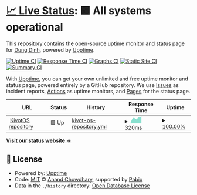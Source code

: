 # [📈 Live Status](https://dungdinhmanh.github.io/KivotOS-status): <!--live status--> **🟩 All systems operational**

This repository contains the open-source uptime monitor and status page for [Dung Dinh](https://dungdinhmanh.github.io/KivotOS-status), powered by [Upptime](https://github.com/upptime/upptime).

[![Uptime CI](https://github.com/dungdinhmanh/KivotOS-status/workflows/Uptime%20CI/badge.svg)](https://github.com/dungdinhmanh/KivotOS-status/actions?query=workflow%3A%22Uptime+CI%22)
[![Response Time CI](https://github.com/dungdinhmanh/KivotOS-status/workflows/Response%20Time%20CI/badge.svg)](https://github.com/dungdinhmanh/KivotOS-status/actions?query=workflow%3A%22Response+Time+CI%22)
[![Graphs CI](https://github.com/dungdinhmanh/KivotOS-status/workflows/Graphs%20CI/badge.svg)](https://github.com/dungdinhmanh/KivotOS-status/actions?query=workflow%3A%22Graphs+CI%22)
[![Static Site CI](https://github.com/dungdinhmanh/KivotOS-status/workflows/Static%20Site%20CI/badge.svg)](https://github.com/dungdinhmanh/KivotOS-status/actions?query=workflow%3A%22Static+Site+CI%22)
[![Summary CI](https://github.com/dungdinhmanh/KivotOS-status/workflows/Summary%20CI/badge.svg)](https://github.com/dungdinhmanh/KivotOS-status/actions?query=workflow%3A%22Summary+CI%22)

With [Upptime](https://upptime.js.org), you can get your own unlimited and free uptime monitor and status page, powered entirely by a GitHub repository. We use [Issues](https://github.com/dungdinhmanh/KivotOS-status/issues) as incident reports, [Actions](https://github.com/dungdinhmanh/KivotOS-status/actions) as uptime monitors, and [Pages](https://dungdinhmanh.github.io/KivotOS-status) for the status page.

<!--start: status pages-->
<!-- This summary is generated by Upptime (https://github.com/upptime/upptime) -->
<!-- Do not edit this manually, your changes will be overwritten -->
<!-- prettier-ignore -->
| URL | Status | History | Response Time | Uptime |
| --- | ------ | ------- | ------------- | ------ |
| <img alt="" src="https://icons.duckduckgo.com/ip3/github.com.ico" height="13"> [KivotOS repository](https://github.com/dungdinhmanh/KivotOS-repo/) | 🟩 Up | [kivot-os-repository.yml](https://github.com/dungdinhmanh/KivotOS-status/commits/HEAD/history/kivot-os-repository.yml) | <details><summary><img alt="Response time graph" src="./graphs/kivot-os-repository/response-time-week.png" height="20"> 320ms</summary><br><a href="https://dungdinhmanh.github.io/KivotOS-status/history/kivot-os-repository"><img alt="Response time 320" src="https://img.shields.io/endpoint?url=https%3A%2F%2Fraw.githubusercontent.com%2Fdungdinhmanh%2FKivotOS-status%2FHEAD%2Fapi%2Fkivot-os-repository%2Fresponse-time.json"></a><br><a href="https://dungdinhmanh.github.io/KivotOS-status/history/kivot-os-repository"><img alt="24-hour response time 320" src="https://img.shields.io/endpoint?url=https%3A%2F%2Fraw.githubusercontent.com%2Fdungdinhmanh%2FKivotOS-status%2FHEAD%2Fapi%2Fkivot-os-repository%2Fresponse-time-day.json"></a><br><a href="https://dungdinhmanh.github.io/KivotOS-status/history/kivot-os-repository"><img alt="7-day response time 320" src="https://img.shields.io/endpoint?url=https%3A%2F%2Fraw.githubusercontent.com%2Fdungdinhmanh%2FKivotOS-status%2FHEAD%2Fapi%2Fkivot-os-repository%2Fresponse-time-week.json"></a><br><a href="https://dungdinhmanh.github.io/KivotOS-status/history/kivot-os-repository"><img alt="30-day response time 320" src="https://img.shields.io/endpoint?url=https%3A%2F%2Fraw.githubusercontent.com%2Fdungdinhmanh%2FKivotOS-status%2FHEAD%2Fapi%2Fkivot-os-repository%2Fresponse-time-month.json"></a><br><a href="https://dungdinhmanh.github.io/KivotOS-status/history/kivot-os-repository"><img alt="1-year response time 320" src="https://img.shields.io/endpoint?url=https%3A%2F%2Fraw.githubusercontent.com%2Fdungdinhmanh%2FKivotOS-status%2FHEAD%2Fapi%2Fkivot-os-repository%2Fresponse-time-year.json"></a></details> | <details><summary><a href="https://dungdinhmanh.github.io/KivotOS-status/history/kivot-os-repository">100.00%</a></summary><a href="https://dungdinhmanh.github.io/KivotOS-status/history/kivot-os-repository"><img alt="All-time uptime 100.00%" src="https://img.shields.io/endpoint?url=https%3A%2F%2Fraw.githubusercontent.com%2Fdungdinhmanh%2FKivotOS-status%2FHEAD%2Fapi%2Fkivot-os-repository%2Fuptime.json"></a><br><a href="https://dungdinhmanh.github.io/KivotOS-status/history/kivot-os-repository"><img alt="24-hour uptime 100.00%" src="https://img.shields.io/endpoint?url=https%3A%2F%2Fraw.githubusercontent.com%2Fdungdinhmanh%2FKivotOS-status%2FHEAD%2Fapi%2Fkivot-os-repository%2Fuptime-day.json"></a><br><a href="https://dungdinhmanh.github.io/KivotOS-status/history/kivot-os-repository"><img alt="7-day uptime 100.00%" src="https://img.shields.io/endpoint?url=https%3A%2F%2Fraw.githubusercontent.com%2Fdungdinhmanh%2FKivotOS-status%2FHEAD%2Fapi%2Fkivot-os-repository%2Fuptime-week.json"></a><br><a href="https://dungdinhmanh.github.io/KivotOS-status/history/kivot-os-repository"><img alt="30-day uptime 100.00%" src="https://img.shields.io/endpoint?url=https%3A%2F%2Fraw.githubusercontent.com%2Fdungdinhmanh%2FKivotOS-status%2FHEAD%2Fapi%2Fkivot-os-repository%2Fuptime-month.json"></a><br><a href="https://dungdinhmanh.github.io/KivotOS-status/history/kivot-os-repository"><img alt="1-year uptime 100.00%" src="https://img.shields.io/endpoint?url=https%3A%2F%2Fraw.githubusercontent.com%2Fdungdinhmanh%2FKivotOS-status%2FHEAD%2Fapi%2Fkivot-os-repository%2Fuptime-year.json"></a></details>

<!--end: status pages-->

[**Visit our status website →**](https://dungdinhmanh.github.io/KivotOS-status)

## 📄 License

- Powered by: [Upptime](https://github.com/upptime/upptime)
- Code: [MIT](./LICENSE) © [Anand Chowdhary](https://anandchowdhary.com), supported by [Pabio](https://pabio.com)
- Data in the `./history` directory: [Open Database License](https://opendatacommons.org/licenses/odbl/1-0/)
